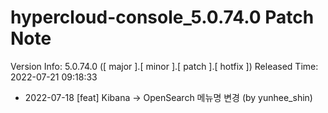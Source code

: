 # hypercloud-console_5.0.74.0 Patch Note

Version Info: 5.0.74.0 ([ major ].[ minor ].[ patch ].[ hotfix ])
Released Time: 2022-07-21 09:18:33

- 2022-07-18 [feat] Kibana -> OpenSearch 메뉴명 변경 (by yunhee_shin) 
